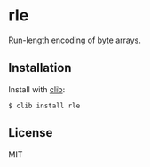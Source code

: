 # rle

  Run-length encoding of byte arrays.

## Installation

  Install with [clib](https://github.com/clibs/clib):

```
$ clib install rle
```

## License

MIT
